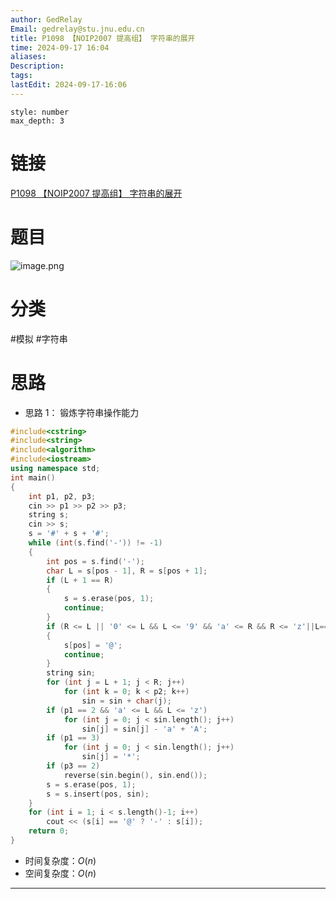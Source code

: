 ```yaml
---
author: GedRelay
Email: gedrelay@stu.jnu.edu.cn
title: P1098 【NOIP2007 提高组】 字符串的展开
time: 2024-09-17 16:04
aliases: 
Description: 
tags: 
lastEdit: 2024-09-17-16:06
---
```


```toc
style: number
max_depth: 3
```

# 链接
[P1098 【NOIP2007 提高组】 字符串的展开](https://www.luogu.com.cn/problem/P1098) 

# 题目
![image.png](https://ged-pic-bed.oss-cn-guangzhou.aliyuncs.com/img/202409171605155.png)


# 分类
#模拟 #字符串 

# 思路
- 思路 1：
锻炼字符串操作能力


```cpp
#include<cstring>
#include<string>
#include<algorithm>
#include<iostream>
using namespace std;
int main()
{
	int p1, p2, p3;
	cin >> p1 >> p2 >> p3;
	string s;
	cin >> s;
	s = '#' + s + '#';
	while (int(s.find('-')) != -1)
	{
		int pos = s.find('-');
		char L = s[pos - 1], R = s[pos + 1];
		if (L + 1 == R)
		{
			s = s.erase(pos, 1);
			continue;
		}
		if (R <= L || '0' <= L && L <= '9' && 'a' <= R && R <= 'z'||L=='#'||R=='#'||L=='-'||R=='-'||L=='@'||R=='@')
		{
			s[pos] = '@';
			continue;
		}
		string sin;
		for (int j = L + 1; j < R; j++)
			for (int k = 0; k < p2; k++)
				sin = sin + char(j);
		if (p1 == 2 && 'a' <= L && L <= 'z')
			for (int j = 0; j < sin.length(); j++)
				sin[j] = sin[j] - 'a' + 'A';
		if (p1 == 3)
			for (int j = 0; j < sin.length(); j++)
				sin[j] = '*';
		if (p3 == 2)
			reverse(sin.begin(), sin.end());
		s = s.erase(pos, 1);
		s = s.insert(pos, sin);
	}
	for (int i = 1; i < s.length()-1; i++)
		cout << (s[i] == '@' ? '-' : s[i]);
	return 0;
}
```


- 时间复杂度：${O\left( n \right)  }$ 
- 空间复杂度：${O\left( n \right)  }$ 


---

